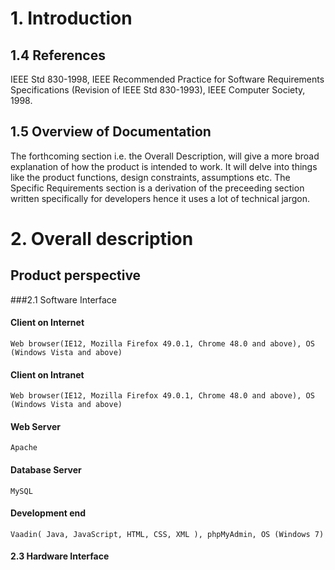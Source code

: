 # 1. Introduction
## 1.4 References
IEEE Std 830-1998, IEEE Recommended Practice for Software Requirements Specifications 
(Revision of IEEE Std 830-1993), IEEE Computer Society, 1998.

## 1.5 Overview of Documentation
The forthcoming section i.e. the Overall Description, will give a more broad explanation of how the product
is intended to work. It will delve into things like the product functions, design constraints, assumptions etc.
The  Specific Requirements section is a derivation of the preceeding section written specifically for developers
hence it uses a lot of technical jargon. 
# 2. Overall description
##  Product perspective
###2.1 Software Interface
#### Client on Internet
    Web browser(IE12, Mozilla Firefox 49.0.1, Chrome 48.0 and above), OS (Windows Vista and above)
#### Client on Intranet
    Web browser(IE12, Mozilla Firefox 49.0.1, Chrome 48.0 and above), OS (Windows Vista and above)
#### Web Server
    Apache
#### Database Server
    MySQL
#### Development end
    Vaadin( Java, JavaScript, HTML, CSS, XML ), phpMyAdmin, OS (Windows 7)
#### 2.3 Hardware Interface
   
